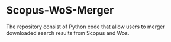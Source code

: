 # Scopus-WoS-Merger
The repository consist of Python code that allow users to merger downloaded search results from Scopus and Wos.
